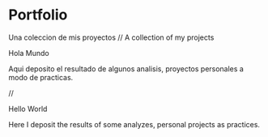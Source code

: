 # Portfolio
Una coleccion de mis proyectos // A collection of my projects

Hola Mundo

Aqui deposito el resultado de algunos analisis, proyectos personales a modo de practicas.

//

Hello World

Here I deposit the results of some analyzes, personal projects as practices.
